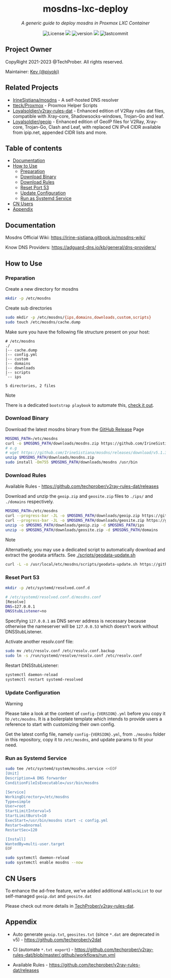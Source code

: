 <h1 align="center">mosdns-lxc-deploy</h1>
<p align="center">
    <em>A generic guide to deploy mosdns in Proxmox LXC Container</em>
</p>

<p align="center">
    <img src="https://custom-icon-badges.herokuapp.com/github/license/techprober/mosdns-opnsense-install?logo=law&color=critical" alt="License"/>
    <img src="https://hits.seeyoufarm.com/api/count/incr/badge.svg?url=https%3A%2F%2Fgithub.com%2FTechProber%2Fmosdns-lxc-deploy&count_bg=%235322B2&title_bg=%23555555&icon=&icon_color=%23E7E7E7&title=hits&edge_flat=false"/>
      <img src="https://custom-icon-badges.herokuapp.com/github/v/release/IrineSistiana/mosdns?logo=rocket" alt="version">
    <img src="https://custom-icon-badges.herokuapp.com/github/issues-pr-closed/TechProber/mosdns-lxc-deploy?color=purple&logo=git-pull-request&logoColor=white"/>
    <img src="https://custom-icon-badges.herokuapp.com/github/last-commit/TechProber/mosdns-lxc-deploy?logo=history&logoColor=white" alt="lastcommit"/>
</p>

## Project Owner

CopyRight 2021-2023 @TechProber. All rights reserved.

Maintainer: [ Kev (@piyoki) ](https://github.com/piyoki)

## Related Projects

- [IrineSistiana/mosdns](https://github.com/IrineSistiana/mosdns) - A self-hosted DNS resolver
- [tteck/Proxmox](https://github.com/tteck/Proxmox) - Proxmox Helper Scripts
- [Loyalsoldier/v2ray-rules-dat](https://github.com/Loyalsoldier/v2ray-rules-dat) - Enhanced edition of V2Ray rules dat files, compatible with Xray-core, Shadowsocks-windows, Trojan-Go and leaf.
- [Loyalsoldier/geoip](https://github.com/Loyalsoldier/geoip) - Enhanced edition of GeoIP files for V2Ray, Xray-core, Trojan-Go, Clash and Leaf, with replaced CN IPv4 CIDR available from ipip.net, appended CIDR lists and more.

## Table of contents

<!-- vim-markdown-toc GFM -->

* [Documentation](#documentation)
* [How to Use](#how-to-use)
    * [Preparation](#preparation)
    * [Download Binary](#download-binary)
    * [Download Rules](#download-rules)
    * [Reset Port 53](#reset-port-53)
    * [Update Configuration](#update-configuration)
    * [Run as Systemd Service](#run-as-systemd-service)
* [CN Users](#cn-users)
* [Appendix](#appendix)

<!-- vim-markdown-toc -->

## Documentation

Mosdns Official Wiki: https://irine-sistiana.gitbook.io/mosdns-wiki/

Know DNS Providers: https://adguard-dns.io/kb/general/dns-providers/

## How to Use

### Preparation

Create a new directory for mosdns

```bash
mkdir -p /etc/mosdns
```

Create sub directories

```bash
sudo mkdir -p /etc/mosdns/{ips,domains,downloads,custom,scripts}
sudo touch /etc/mosdns/cache.dump
```

Make sure you have the following file structure present on your host:

```
# /etc/mosdns
./
|-- cache.dump
|-- config.yml
|-- custom
|-- domains
|-- downloads
|-- scripts
`-- ips

5 directories, 2 files
```

> [!NOTE]
> There is a dedicated `bootstrap playbook` to automate this, [check it out](./playbooks/auto-artifact-export.yml).

### Download Binary

Download the latest mosdns binary from the [GitHub Release](https://github.com/IrineSistiana/mosdns/releases) Page

```bash
MOSDNS_PATH=/etc/mosdns
curl -o $MOSDNS_PATH/downloads/mosdns.zip https://github.com/IrineSistiana/mosdns/releases/download/{VERSION}/mosdns-{PLATFORM}-{ARCH}.zip
# e.g
# wget https://github.com/IrineSistiana/mosdns/releases/download/v5.1.3/mosdns-linux-amd64.zip
unzip $MOSDNS_PATH/downloads/mosdns.zip
sudo install -Dm755 $MOSDNS_PATH/downloads/mosdns /usr/bin
```

### Download Rules

Available Rules - <https://github.com/techprober/v2ray-rules-dat/releases>

Download and unzip the `geoip.zip` and `geosite.zip` files to `./ips/` and `./domains` respectively.

```bash
MOSDNS_PATH=/etc/mosdns
curl --progress-bar -JL -o $MOSDNS_PATH/downloads/geoip.zip https://github.com/techprober/v2ray-rules-dat/raw/release/geoip.zip
curl --progress-bar -JL -o $MOSDNS_PATH/downloads/geosite.zip https://github.com/techprober/v2ray-rules-dat/raw/release/geosite.zip
unzip -o $MOSDNS_PATH/downloads/geoip.zip -d $MOSDNS_PATH/ips
unzip -o $MOSDNS_PATH/downloads/geosite.zip -d $MOSDNS_PATH/domains
```

> [!NOTE]
> Alternatively, you may use a dedicated script to automatically download and extract the geodata artifacts. See [./scripts/geodata-update.sh](https://github.com/techprober/mosdns-lxc-deploy/blob/master/scripts/geodata-update.sh)

```bash
curl -L -o /usr/local/etc/mosdns/scripts/geodata-update.sh https://github.com/techprober/mosdns-lxc-deploy/raw/master/scripts/geodata-update.sh
```

### Reset Port 53

```bash
mkdir -p /etc/systemd/resolved.conf.d

# /etc/systemd/resolved.conf.d/mosdns.conf
[Resolve]
DNS=127.0.0.1
DNSStubListener=no
```

Specifying `127.0.0.1` as DNS server address is necessary because otherwise the nameserver will be `127.0.0.53` which doesn’t work without DNSStubListener.

Activate another resolv.conf file:

```bash
sudo mv /etc/resolv.conf /etc/resolv.conf.backup
sudo ln -s /run/systemd/resolve/resolv.conf /etc/resolv.conf
```

Restart DNSStubListener:

```bash
systemctl daemon-reload
systemctl restart systemd-resolved
```

### Update Configuration

> [!WARNING]
> Please take a look at the content of `config-{VERSION}.yml` before you copy it to `/etc/mosdns`. It is a boilerplate template which intends to provide users a reference to start with customizing their own config.

Get the latest config file, namely `config-{VERSION}.yml`, from `./mosdns` folder in this repository, copy it to `/etc/mosdns`, and update params to fit your need.

### Run as Systemd Service

```bash
sudo tee /etc/systemd/system/mosdns.service <<EOF
[Unit]
Description=A DNS forwarder
ConditionFileIsExecutable=/usr/bin/mosdns

[Service]
WorkingDirectory=/etc/mosdns
Type=simple
User=root
StartLimitInterval=5
StartLimitBurst=10
ExecStart=/usr/bin/mosdns start -c config.yml
Restart=abnormal
RestartSec=120

[Install]
WantedBy=multi-user.target
EOF

sudo systemctl daemon-reload
sudo systemctl enable mosdns --now
```

## CN Users

To enhance the ad-free feature, we've added additional `AdBlockList` to our self-managed `geoip.dat` and `geosite.dat`

Please check out more details in [TechProber/v2ray-rules-dat](https://github.com/TechProber/v2ray-rules-dat).

## Appendix

- Auto generate `geoip.txt`, `geosites.txt` (since `*.dat` are deprecated in v5) - https://github.com/techprober/v2dat

- CI (automate `*.txt export`) - https://github.com/techprober/v2ray-rules-dat/blob/master/.github/workflows/run.yml

- Available Rules - https://github.com/techprober/v2ray-rules-dat/releases
